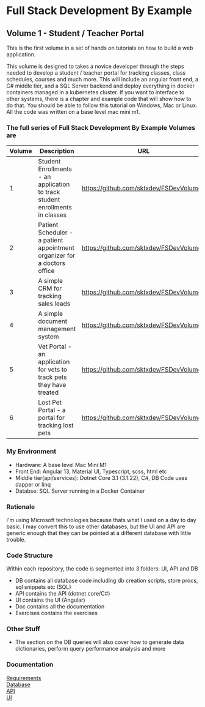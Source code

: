 # Full Stack Development By Example

## Volume 1 - Student / Teacher Portal

This is the first volume in a set of hands on tutorials on how to build a web application.

This volume is designed to  takes a novice developer through the steps needed to develop a student / teacher portal for tracking classes, class schedules, courses and much more.
This will include an angular front end, a C# middle tier, and a SQL Server backend and deploy everything in docker containers managed in a kubernetes cluster. If you want to interface to other systems, there is a chapter and example code that will show how to do that. You should be able to follow this tutorial on Windows, Mac or Linux. All the code was written on a base level mac mini m1.

### The full series of Full Stack Development By Example Volumes are

| Volume   | Description | URL |
| -------- | ----------- | --- |
| 1 | Student Enrollments - an application to track student enrollments in classes | <https://github.com/sktxdev/FSDevVolume1> |
| 2 | Patient Scheduler - a patient appointment organizer for a doctors office | <https://github.com/sktxdev/FSDevVolume2> |
| 3 | A simple CRM for tracking sales leads | <https://github.com/sktxdev/FSDevVolume3> |
| 4 | A simple document management system | <https://github.com/sktxdev/FSDevVolume4> |
| 5 | Vet Portal - an application for vets to track pets they have treated | <https://github.com/sktxdev/FSDevVolume5> |
| 6 | Lost Pet Portal - a portal for tracking lost pets | <https://github.com/sktxdev/FSDevVolume6> |

### My Environment

- Hardware: A base level Mac Mini M1
- Front End: Angular 13, Material UI, Typescript, scss, html etc
- Middle tier(api/services): Dotnet Core 3.1 (3.1.22), C#, DB Code uses dapper or linq
- Databse: SQL Server running in a Docker Container

### Rationale

I'm using Microsoft technologies because thats what I used on a day to day basic. I may convert this to use other databases, but the UI and API are generic enough that they can be pointed at a different database with little trouble.

### Code Structure

Within each repository, the code is segmented into 3 folders: UI, API and DB

- DB contains all database code including db creation scripts, store procs, sql snippets etc (SQL)
- API contains the API (dotnet core/C#)
- UI contains the UI (Angular)
- Doc contains all the documentation
- Exercises contains the exercises

### Other Stuff

- The section on the DB queries will also cover how to generate data dictionaries, perform query performance analysis and more

### Documentation

[Requirements](./Requirements/Requirements.md)<br>
[Database](./Documentation/Database%20Design/Databsse%20Design.md)<br>
[API](./Documentation/API%20Design/API%20Design.md)<br>
[UI](./Documentation/API%20Design/Controllers/Controllers.md)<br>
